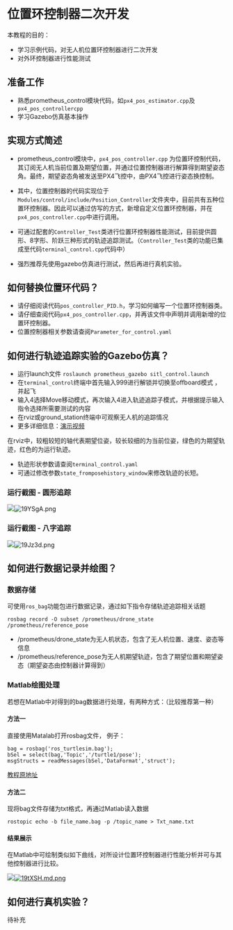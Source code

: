 ﻿# 位置环控制器二次开发 
  
本教程的目的：
 - 学习示例代码，对无人机位置环控制器进行二次开发
 - 对外环控制器进行性能测试

## 准备工作

- 熟悉prometheus_control模块代码，如`px4_pos_estimator.cpp`及`px4_pos_controllercpp`
- 学习Gazebo仿真基本操作  
  
## 实现方式简述  
  

- prometheus_control模块中，`px4_pos_controller.cpp` 为位置环控制代码，其订阅无人机当前位置及期望位置，并通过位置控制器进行解算得到期望姿态角。最终，期望姿态角被发送至PX4飞控中，由PX4飞控进行姿态换控制。  
  
- 其中，位置控制器的代码实现位于`Modules/control/include/Position_Controller`文件夹中，目前共有五种位置环控制器。因此可以通过仿写的方式，新增自定义位置环控制器，并在`px4_pos_controller.cpp`中进行调用。 

- 可通过配套的`Controller_Test`类进行位置环控制器性能测试，目前提供圆形、8字形、阶跃三种形式的轨迹追踪测试。（`Controller_Test`类的功能已集成至代码`terminal_control.cpp`代码中）  

- 强烈推荐先使用gazebo仿真进行测试，然后再进行真机实验。  
  
## 如何替换位置环代码？  
  
 - 请仔细阅读代码`pos_controller_PID.h`，学习如何编写一个位置环控制器类。  
 - 请仔细查阅代码`px4_pos_controller.cpp`，并再该文件中声明并调用新增的位置环控制器。  
 - 位置控制器相关参数请查阅`Parameter_for_control.yaml`  
  
## 如何进行轨迹追踪实验的Gazebo仿真？  
  
 - 运行launch文件
	 `roslaunch prometheus_gazebo sitl_control.launch`
 - 在`terminal_control`终端中首先输入999进行解锁并切换至offboard模式 ，并起飞 
 - 输入4选择Move移动模式，再次输入4进入轨迹追踪子模式，并根据提示输入指令选择所需要测试的内容  
 - 在rviz或ground_station终端中可观察无人机的追踪情况  
 - 更多详细信息：[演示视频](https://www.bilibili.com/video/av84052718/)  



在rviz中，较粗较短的轴代表期望位姿，较长较细的为当前位姿，绿色的为期望轨迹，红色的为运行轨迹。  
 - 轨迹形状参数请查阅`terminal_control.yaml`  
 - 可通过修改参数`state_fromposehistory_window`来修改轨迹的长短。  

### 运行截图 - 圆形追踪 

![](https://s2.ax1x.com/2020/01/19/19YSgA.png)![19YSgA.png](https://s2.ax1x.com/2020/01/19/19YSgA.png)  
  
### 运行截图 - 八字追踪  
 
![](https://s2.ax1x.com/2020/01/19/19Jz3d.png)![19Jz3d.png](https://s2.ax1x.com/2020/01/19/19Jz3d.png)  
  

  
## 如何进行数据记录并绘图？  
  
### 数据存储
可使用`ros_bag`功能包进行数据记录，通过如下指令存储轨迹追踪相关话题  
 ```
rosbag record -O subset /prometheus/drone_state /prometheus/reference_pose
```
       
- /prometheus/drone_state为无人机状态，包含了无人机位置、速度、姿态等信息  
- /prometheus/reference_pose为无人机期望轨迹，包含了期望位置和期望姿态（期望姿态由控制器计算得到）  
  
### Matlab绘图处理

若想在Matlab中对得到的bag数据进行处理，有两种方式：（比较推荐第一种）  
 
#### 方法一
直接使用Matalab打开rosbag文件，
例子：
   ```
 bag = rosbag('ros_turtlesim.bag');  
 bSel = select(bag,'Topic','/turtle1/pose');  
 msgStructs = readMessages(bSel,'DataFormat','struct');  
```
  [教程原地址](https://www.mathworks.com/help/robotics/ref/rosbag.html)  

#### 方法二
  
现将bag文件存储为txt格式，再通过Matlab读入数据  
   ```
 rostopic echo -b file_name.bag -p /topic_name > Txt_name.txt  
  ```

#### 结果展示
在Matlab中可绘制类似如下曲线，对所设计位置环控制器进行性能分析并可与其他控制器进行比较。  

[![](https://s2.ax1x.com/2020/01/19/19tXSH.md.png)![19tXSH.md.png](https://s2.ax1x.com/2020/01/19/19tXSH.md.png)](https://imgchr.com/i/19tXSH)  
  

## 如何进行真机实验？  

待补充  
  

